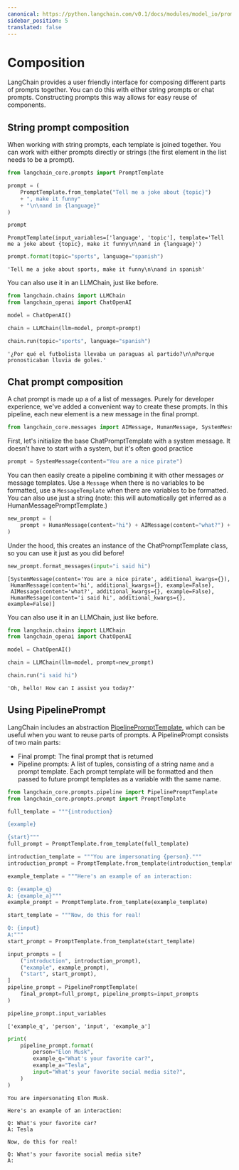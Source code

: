 ```yaml
---
canonical: https://python.langchain.com/v0.1/docs/modules/model_io/prompts/composition
sidebar_position: 5
translated: false
---
```


# Composition

LangChain provides a user friendly interface for composing different parts of prompts together. You can do this with either string prompts or chat prompts. Constructing prompts this way allows for easy reuse of components.

## String prompt composition

When working with string prompts, each template is joined together. You can work with either prompts directly or strings (the first element in the list needs to be a prompt).

```python
from langchain_core.prompts import PromptTemplate
```

```python
prompt = (
    PromptTemplate.from_template("Tell me a joke about {topic}")
    + ", make it funny"
    + "\n\nand in {language}"
)
```

```python
prompt
```

```output
PromptTemplate(input_variables=['language', 'topic'], template='Tell me a joke about {topic}, make it funny\n\nand in {language}')
```

```python
prompt.format(topic="sports", language="spanish")
```

```output
'Tell me a joke about sports, make it funny\n\nand in spanish'
```

You can also use it in an LLMChain, just like before.

```python
from langchain.chains import LLMChain
from langchain_openai import ChatOpenAI
```

```python
model = ChatOpenAI()
```

```python
chain = LLMChain(llm=model, prompt=prompt)
```

```python
chain.run(topic="sports", language="spanish")
```

```output
'¿Por qué el futbolista llevaba un paraguas al partido?\n\nPorque pronosticaban lluvia de goles.'
```

## Chat prompt composition

A chat prompt is made up a of a list of messages. Purely for developer experience, we've added a convenient way to create these prompts. In this pipeline, each new element is a new message in the final prompt.

```python
from langchain_core.messages import AIMessage, HumanMessage, SystemMessage
```

First, let's initialize the base ChatPromptTemplate with a system message. It doesn't have to start with a system, but it's often good practice

```python
prompt = SystemMessage(content="You are a nice pirate")
```

You can then easily create a pipeline combining it with other messages *or* message templates.
Use a `Message` when there is no variables to be formatted, use a `MessageTemplate` when there are variables to be formatted. You can also use just a string (note: this will automatically get inferred as a HumanMessagePromptTemplate.)

```python
new_prompt = (
    prompt + HumanMessage(content="hi") + AIMessage(content="what?") + "{input}"
)
```

Under the hood, this creates an instance of the ChatPromptTemplate class, so you can use it just as you did before!

```python
new_prompt.format_messages(input="i said hi")
```

```output
[SystemMessage(content='You are a nice pirate', additional_kwargs={}),
 HumanMessage(content='hi', additional_kwargs={}, example=False),
 AIMessage(content='what?', additional_kwargs={}, example=False),
 HumanMessage(content='i said hi', additional_kwargs={}, example=False)]
```

You can also use it in an LLMChain, just like before.

```python
from langchain.chains import LLMChain
from langchain_openai import ChatOpenAI
```

```python
model = ChatOpenAI()
```

```python
chain = LLMChain(llm=model, prompt=new_prompt)
```

```python
chain.run("i said hi")
```

```output
'Oh, hello! How can I assist you today?'
```

## Using PipelinePrompt

LangChain includes an abstraction [PipelinePromptTemplate](https://api.python.langchain.com/en/latest/prompts/langchain_core.prompts.pipeline.PipelinePromptTemplate.html), which can be useful when you want to reuse parts of prompts. A PipelinePrompt consists of two main parts:

- Final prompt: The final prompt that is returned
- Pipeline prompts: A list of tuples, consisting of a string name and a prompt template. Each prompt template will be formatted and then passed to future prompt templates as a variable with the same name.

```python
from langchain_core.prompts.pipeline import PipelinePromptTemplate
from langchain_core.prompts.prompt import PromptTemplate
```

```python
full_template = """{introduction}

{example}

{start}"""
full_prompt = PromptTemplate.from_template(full_template)
```

```python
introduction_template = """You are impersonating {person}."""
introduction_prompt = PromptTemplate.from_template(introduction_template)
```

```python
example_template = """Here's an example of an interaction:

Q: {example_q}
A: {example_a}"""
example_prompt = PromptTemplate.from_template(example_template)
```

```python
start_template = """Now, do this for real!

Q: {input}
A:"""
start_prompt = PromptTemplate.from_template(start_template)
```

```python
input_prompts = [
    ("introduction", introduction_prompt),
    ("example", example_prompt),
    ("start", start_prompt),
]
pipeline_prompt = PipelinePromptTemplate(
    final_prompt=full_prompt, pipeline_prompts=input_prompts
)
```

```python
pipeline_prompt.input_variables
```

```output
['example_q', 'person', 'input', 'example_a']
```

```python
print(
    pipeline_prompt.format(
        person="Elon Musk",
        example_q="What's your favorite car?",
        example_a="Tesla",
        input="What's your favorite social media site?",
    )
)
```

```output
You are impersonating Elon Musk.

Here's an example of an interaction:

Q: What's your favorite car?
A: Tesla

Now, do this for real!

Q: What's your favorite social media site?
A:
```